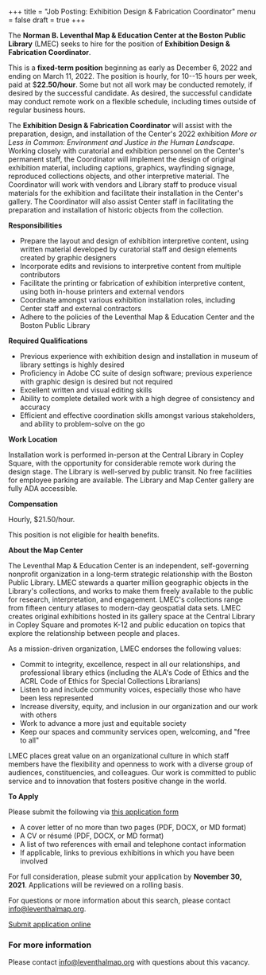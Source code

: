 +++
title = "Job Posting: Exhibition Design & Fabrication Coordinator"
menu = false
draft = true
+++

The **Norman B. Leventhal Map & Education Center at the Boston Public
Library** (LMEC) seeks to hire for the position of **Exhibition Design & Fabrication Coordinator**.

This is a **fixed-term position** beginning as early as December 6, 2022 and ending
on March 11, 2022. The position is hourly, for 10--15 hours per week,
paid at $**22.50/hour**. Some but not all work may be conducted remotely, if desired by the successful candidate. As desired, the successful candidate may conduct remote work on a flexible schedule, including times outside of regular business hours.

The **Exhibition Design & Fabrication Coordinator** will assist with the preparation, design, and installation of the Center's 2022 exhibition *More or Less in Common: Environment and Justice in the Human Landscape*. Working closely with curatorial and exhibition personnel on the Center's permanent staff, the Coordinator will implement the design of original exhibition material, including captions, graphics, wayfinding signage, reproduced collections objects, and other interpretive material. The Coordinator will work with vendors and Library staff to produce visual materials for the exhibition and facilitate their installation in the Center's gallery. The Coordinator will also assist Center staff in facilitating the preparation and installation of historic objects from the collection.

**Responsibilities**

* Prepare the layout and design of exhibition interpretive content, using written material developed by curatorial staff and design elements created by graphic designers
* Incorporate edits and revisions to interpretive content from multiple contributors
* Facilitate the printing or fabrication of exhibition interpretive content, using both in-house printers and external vendors
* Coordinate amongst various exhibition installation roles, including Center staff and external contractors
* Adhere to the policies of the Leventhal Map & Education Center and
  the Boston Public Library

**Required Qualifications**

* Previous experience with exhibition design and installation in museum of library settings is highly desired
* Proficiency in Adobe CC suite of design software; previous experience with graphic design is desired but not required
* Excellent written and visual editing skills
* Ability to complete detailed work with a high degree of consistency
  and accuracy
* Efficient and effective coordination skills amongst various stakeholders, and ability to problem-solve on the go

  

**Work Location**

Installation work is performed in-person at the Central Library in Copley Square, with the opportunity for considerable remote work during the design stage. The
Library is well-served by public transit. No free facilities for employee parking are available. The Library and Map Center gallery are
fully ADA accessible.

**Compensation**

Hourly, $21.50/hour.

This position is not eligible for health benefits.

**About the Map Center**

The Leventhal Map & Education Center is an independent, self-governing nonprofit organization in a long-term strategic relationship with the Boston Public Library. LMEC stewards a quarter million geographic
objects in the Library's collections, and works to make them freely
available to the public for research, interpretation, and engagement.
LMEC's collections range from fifteen century atlases to modern-day
geospatial data sets. LMEC creates original exhibitions hosted in its
gallery space at the Central Library in Copley Square and promotes K-12
and public education on topics that explore the relationship between
people and places.

As a mission-driven organization, LMEC endorses the following values:

* Commit to integrity, excellence, respect in all our relationships,
  and professional library ethics (including the ALA's Code of Ethics
  and the ACRL Code of Ethics for Special Collections Librarians)
* Listen to and include community voices, especially those who have
  been less represented
* Increase diversity, equity, and inclusion in our organization and
  our work with others
* Work to advance a more just and equitable society
* Keep our spaces and community services open, welcoming, and "free to
  all"

LMEC places great value on an organizational culture in which staff
members have the flexibility and openness to work with a diverse group
of audiences, constituencies, and colleagues. Our work is committed to
public service and to innovation that fosters positive change in the
world.

**To Apply**

Please submit the following via [this application form](https://airtable.com/shroOeIak1a05xJom)

* A cover letter of no more than two pages (PDF, DOCX, or MD format)
* A CV or résumé (PDF, DOCX, or MD format)
* A list of two references with email and telephone contact
  information
* If applicable, links to previous exhibitions in which you have been involved

For full consideration, please submit your application by **November 30,
2021**. Applications will be reviewed on a rolling basis.

For questions or more information about this search, please contact
[info@leventhalmap.org](mailto:info@leventhalmap.org).

<a class="btn btn-lg btn-primary-outline" href="https://airtable.com/shroOeIak1a05xJom">Submit application online</a>

### For more information

Please contact [info@leventhalmap.org](mailto:info@leventhalmap.org) with questions about this vacancy.